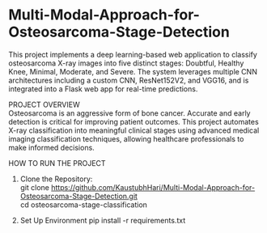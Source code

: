 # Multi-Modal-Approach-for-Osteosarcoma-Stage-Detection
This project implements a deep learning-based web application to classify osteosarcoma X-ray images into five distinct stages: Doubtful, Healthy Knee, Minimal, Moderate, and Severe. The system leverages multiple CNN architectures including a custom CNN, ResNet152V2, and VGG16, and is integrated into a Flask web app for real-time predictions.

PROJECT OVERVIEW       
Osteosarcoma is an aggressive form of bone cancer. Accurate and early detection is critical for improving patient outcomes. This project automates X-ray classification into meaningful clinical stages using advanced medical imaging classification techniques, allowing healthcare professionals to make informed decisions.    

HOW TO RUN THE PROJECT         
1. Clone the Repository:        
git clone https://github.com/KaustubhHari/Multi-Modal-Approach-for-Osteosarcoma-Stage-Detection.git          
cd osteosarcoma-stage-classification      

2. Set Up Environment
pip install -r requirements.txt



